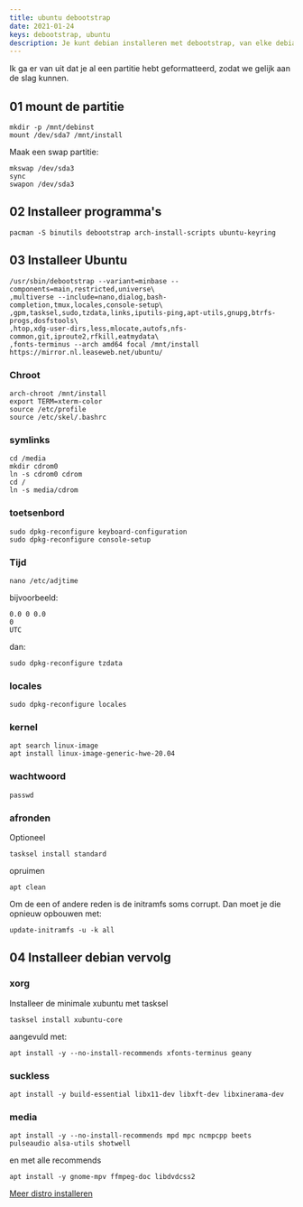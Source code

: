 ```yaml
---
title: ubuntu debootstrap
date: 2021-01-24
keys: debootstrap, ubuntu
description: Je kunt debian installeren met debootstrap, van elke debian, ubuntu of arch installatie of live iso. Het is verassend makkelijk als je het eenmaal door hebt.
---
```


Ik ga er van uit dat je al een partitie hebt geformatteerd, zodat we gelijk aan de slag kunnen.

## 01 mount de partitie

```
mkdir -p /mnt/debinst
mount /dev/sda7 /mnt/install
```

Maak een swap partitie:

```
mkswap /dev/sda3
sync
swapon /dev/sda3
```

## 02 Installeer programma's

```
pacman -S binutils debootstrap arch-install-scripts ubuntu-keyring
```

## 03 Installeer Ubuntu

```
/usr/sbin/debootstrap --variant=minbase --components=main,restricted,universe\
,multiverse --include=nano,dialog,bash-completion,tmux,locales,console-setup\
,gpm,tasksel,sudo,tzdata,links,iputils-ping,apt-utils,gnupg,btrfs-progs,dosfstools\
,htop,xdg-user-dirs,less,mlocate,autofs,nfs-common,git,iproute2,rfkill,eatmydata\
,fonts-terminus --arch amd64 focal /mnt/install https://mirror.nl.leaseweb.net/ubuntu/
```
### Chroot

```
arch-chroot /mnt/install
export TERM=xterm-color
source /etc/profile
source /etc/skel/.bashrc
```

### symlinks

```
cd /media
mkdir cdrom0
ln -s cdrom0 cdrom
cd /
ln -s media/cdrom
```

### toetsenbord

```
sudo dpkg-reconfigure keyboard-configuration
sudo dpkg-reconfigure console-setup
```

### Tijd

```
nano /etc/adjtime
```

bijvoorbeeld:

```
0.0 0 0.0
0
UTC
```
dan:

```
sudo dpkg-reconfigure tzdata
```

### locales

```
sudo dpkg-reconfigure locales
```

### kernel

```
apt search linux-image
apt install linux-image-generic-hwe-20.04
```

### wachtwoord

```
passwd
```

### afronden

Optioneel

```
tasksel install standard
```

opruimen

```
apt clean
```

Om de een of andere reden is de initramfs soms corrupt.
Dan moet je die opnieuw opbouwen met:

```
update-initramfs -u -k all
```

## 04 Installeer debian vervolg

### xorg

Installeer de minimale xubuntu met tasksel

```
tasksel install xubuntu-core
```

aangevuld met:

```
apt install -y --no-install-recommends xfonts-terminus geany
```

### suckless

```
apt install -y build-essential libx11-dev libxft-dev libxinerama-dev
```

### media

```
apt install -y --no-install-recommends mpd mpc ncmpcpp beets pulseaudio alsa-utils shotwell
```
en met alle recommends

```
apt install -y gnome-mpv ffmpeg-doc libdvdcss2
```

[Meer distro installeren](/categories/distro)
